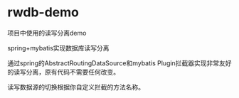 # rwdb-demo
项目中使用的读写分离demo

spring+mybatis实现数据库读写分离

通过spring的AbstractRoutingDataSource和mybatis Plugin拦截器实现非常友好的读写分离，原有代码不需要任何改变。

读写数据源的切换根据你自定义拦截的方法名称。
